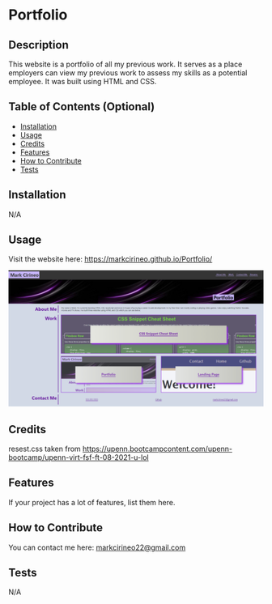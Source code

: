 # Portfolio

## Description
This website is a portfolio of all my previous work. It serves as a place employers can view my previous work to assess my skills as a potential employee. It was built using HTML and CSS.

## Table of Contents (Optional)
- [Installation](#installation)
- [Usage](#usage)
- [Credits](#credits)
- [Features](#features)
- [How to Contribute](#how-to-contribute)
- [Tests](#tests)
## Installation
N/A
## Usage
Visit the website here: https://markcirineo.github.io/Portfolio/

![website image](assets/images/website.png)
## Credits
resest.css taken from https://upenn.bootcampcontent.com/upenn-bootcamp/upenn-virt-fsf-ft-08-2021-u-lol
## Features
If your project has a lot of features, list them here.
## How to Contribute
You can contact me here: markcirineo22@gmail.com
## Tests
N/A
